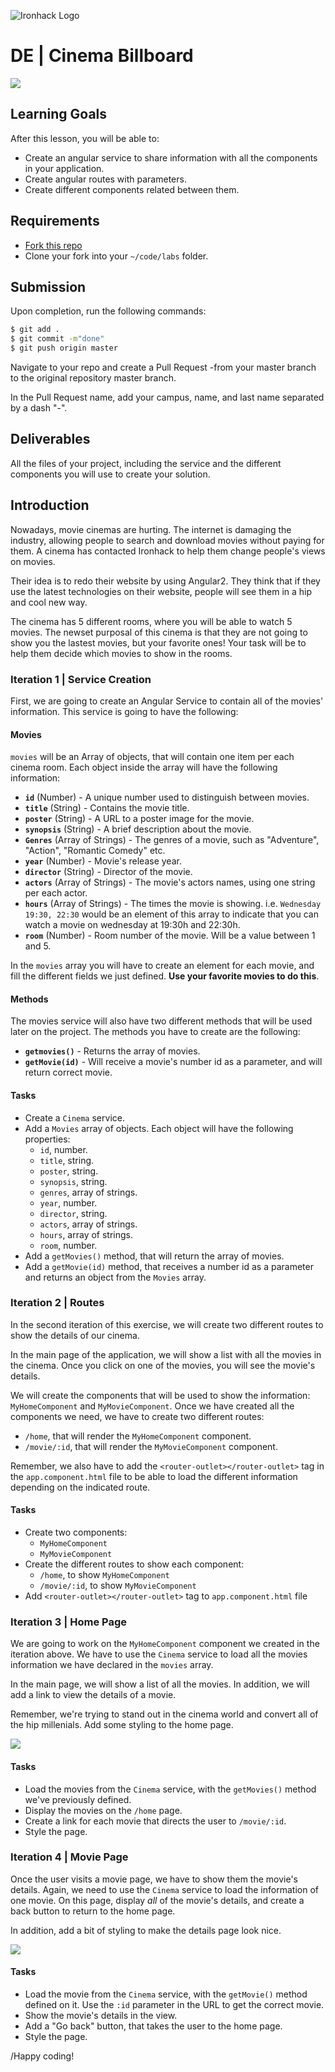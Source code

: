 ![Ironhack Logo](https://i.imgur.com/1QgrNNw.png)

# DE | Cinema Billboard

![](images/image-1.png)

## Learning Goals

After this lesson, you will be able to:

- Create an angular service to share information with all the components in your application.
- Create angular routes with parameters.
- Create different components related between them.

## Requirements

- [Fork this repo](https://guides.github.com/activities/forking/)
- Clone your fork into your `~/code/labs` folder.

## Submission

Upon completion, run the following commands:

```bash
$ git add .
$ git commit -m"done"
$ git push origin master
```

Navigate to your repo and create a Pull Request -from your master branch to the original repository master branch.

In the Pull Request name, add your campus, name, and last name separated by a dash "-".

## Deliverables

All the files of your project, including the service and the different components you will use to create your solution.

## Introduction

Nowadays, movie cinemas are hurting. The internet is damaging the industry, allowing people to search and download movies without paying for them. A cinema has contacted Ironhack to help them change people's views on movies.

Their idea is to redo their website by using Angular2. They think that if they use the latest technologies on their website, people will see them in a hip and cool new way.

The cinema has 5 different rooms, where you will be able to watch 5 movies. The newset purposal of this cinema is that they are not going to show you the lastest movies, but your favorite ones! Your task will be to help them decide which movies to show in the rooms.

### Iteration 1 | Service Creation

First, we are going to create an Angular Service to contain all of the movies' information. This service is going to have the following:

#### Movies

`movies` will be an Array of objects, that will contain one item per each cinema room. Each object inside the array will have the following information:

- **`id`** (Number) - A unique number used to distinguish between movies.
- **`title`** (String) - Contains the movie title.
- **`poster`** (String) - A URL to a poster image for the movie.
- **`synopsis`** (String) - A brief description about the movie.
- **`Genres`** (Array of Strings) - The genres of a movie, such as "Adventure", "Action", "Romantic Comedy" etc.
- **`year`** (Number) - Movie's release year.
- **`director`** (String) - Director of the movie.
- **`actors`** (Array of Strings) - The movie's actors names, using one string per each actor.
- **`hours`** (Array of Strings) - The times the movie is showing. i.e. `Wednesday 19:30, 22:30` would be an element of this array to indicate that you can watch a movie on wednesday at 19:30h and 22:30h.
- **`room`** (Number) - Room number of the movie. Will be a value between 1 and 5.

In the `movies` array you will have to create an element for each movie, and fill the different fields we just defined. **Use your favorite movies to do this**.

#### Methods

The movies service will also have two different methods that will be used later on the project. The methods you have to create are the following:

- **`getmovies()`** - Returns the array of movies.
- **`getMovie(id)`** - Will receive  a movie's number id as a parameter, and will return correct movie.

#### Tasks

- Create a `Cinema` service.
- Add a `Movies` array of objects. Each object will have the following properties:
  - `id`, number.
  - `title`, string.
  - `poster`, string.
  - `synopsis`, string.
  - `genres`, array of strings.
  - `year`, number.
  - `director`, string.
  - `actors`, array of strings.
  - `hours`, array of strings.
  - `room`, number.
- Add a `getMovies()` method, that will return the array of movies.
- Add a `getMovie(id)` method, that receives a number id as a parameter and returns an object from the `Movies` array.

### Iteration 2 | Routes

In the second iteration of this exercise, we will create two different routes to show the details of our cinema.

In the main page of the application, we will show a list with all the movies in the cinema. Once you click on one of the movies, you will see the movie's details.

We will create the components that will be used to show the information: `MyHomeComponent` and `MyMovieComponent`. Once we have created all the components we need, we have to create two different routes:

- `/home`, that will render the `MyHomeComponent` component.
- `/movie/:id`, that will render the `MyMovieComponent` component.

Remember, we also have to add the `<router-outlet></router-outlet>` tag in the `app.component.html` file to be able to load the different information depending on the indicated route.

#### Tasks

- Create two components:
  - `MyHomeComponent`
  - `MyMovieComponent`
- Create the different routes to show each component:
  - `/home`, to show `MyHomeComponent`
  - `/movie/:id`, to show `MyMovieComponent`
- Add `<router-outlet></router-outlet>` tag to `app.component.html` file

### Iteration 3 | Home Page

We are going to work on the `MyHomeComponent` component we created in the iteration above. We have to use the `Cinema` service to load all the movies information we have declared in the `movies` array.

In the main page, we will show a list of all the movies. In addition, we will add a link to view the details of a movie.

Remember, we're trying to stand out in the cinema world and convert all of the hip millenials. Add some styling to the home page.

![](images/image-2.png)

#### Tasks

- Load the movies from the `Cinema` service, with the `getMovies()` method we've previously defined.
- Display the movies on the `/home` page.
- Create a link for each movie that directs the user to `/movie/:id`.
- Style the page.

### Iteration 4 | Movie Page

Once the user visits a movie page, we have to show them the movie's details. Again, we need to use the `Cinema` service to load the information of one movie. On this page, display *all* of the movie's details, and create a back button to return to the home page.

In addition, add a bit of styling to make the details page look nice.

![](images/image-3.png)

#### Tasks

- Load the movie from the `Cinema` service, with the `getMovie()` method defined on it. Use the `:id` parameter in the URL to get the correct movie.
- Show the movie's details in the view.
- Add a "Go back" button, that takes the user to the home page.
- Style the page.

/Happy coding!
